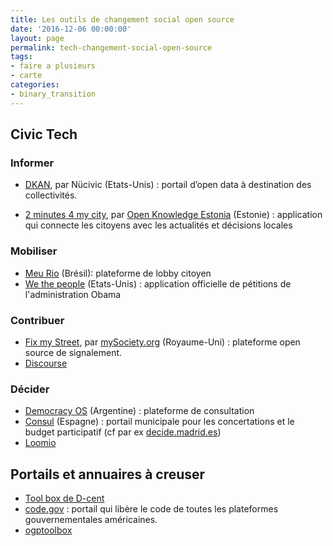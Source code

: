 ```yaml
---
title: Les outils de changement social open source
date: '2016-12-06 00:00:00'
layout: page
permalink: tech-changement-social-open-source
tags:
- faire a plusieurs
- carte
categories:
- binary_transition
---
```



## Civic Tech

### Informer

- [DKAN](http://www.nucivic.com/dkan/), par Nücivic (Etats-Unis) : portail d’open data à destination des collectivités.

- [2 minutes 4 my city](http://www.2min4city.com/#/issue/31660), par [Open Knowledge Estonia](http://www.opendata.ee/) (Estonie) : application qui connecte les citoyens avec les actualités et décisions locales


### Mobiliser

- [Meu Rio](http://www.meurio.org.br/) (Brésil): plateforme de lobby citoyen
- [We the people](https://petitions.whitehouse.gov/) (Etats-Unis) : application officielle de pétitions de l'administration Obama

### Contribuer

- [Fix my Street](http://fixmystreet.org/), par [mySociety.org](https://www.mysociety.org/) (Royaume-Uni) : plateforme open source de signalement.
- [Discourse](https://blog.discourse.org/)

### Décider

- [Democracy OS](http://democracyos.eu/) (Argentine) : plateforme de consultation
- [Consul](https://github.com/consul/consul) (Espagne) : portail municipale pour les concertations et le budget participatif (cf par ex [decide.madrid.es](decide.madrid.es))
- [Loomio](https://www.loomio.org/?)

## Portails et annuaires à creuser

- [Tool box de D-cent](http://dcentproject.eu/wp-content/uploads/2016/06/D-Cent-toolsbox-final-spreads-1.pdf)
- [code.gov](https://code.gov/#/) : portail qui libère le code de toutes les plateformes gouvernementales américaines.
- [ogptoolbox](https://ogptoolbox.org/fr)
